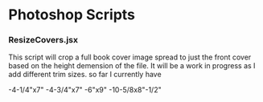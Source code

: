 # Photoshop Scripts

### ResizeCovers.jsx
This script will crop a full book cover image spread to just the front cover based on the height demension of the file.
It will be a work in progress as I add different trim sizes.
so far I currently have 

-4-1/4"x7"
-4-3/4"x7"
-6"x9"
-10-5/8x8"-1/2"